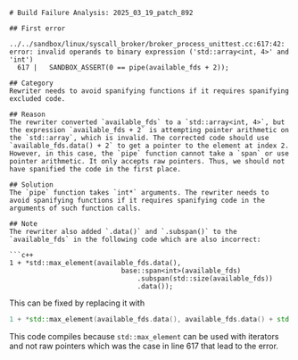 ```
# Build Failure Analysis: 2025_03_19_patch_892

## First error

../../sandbox/linux/syscall_broker/broker_process_unittest.cc:617:42: error: invalid operands to binary expression ('std::array<int, 4>' and 'int')
  617 |   SANDBOX_ASSERT(0 == pipe(available_fds + 2));

## Category
Rewriter needs to avoid spanifying functions if it requires spanifying excluded code.

## Reason
The rewriter converted `available_fds` to a `std::array<int, 4>`, but the expression `available_fds + 2` is attempting pointer arithmetic on the `std::array`, which is invalid. The corrected code should use `available_fds.data() + 2` to get a pointer to the element at index 2. However, in this case, the `pipe` function cannot take a `span` or use pointer arithmetic. It only accepts raw pointers. Thus, we should not have spanified the code in the first place.

## Solution
The `pipe` function takes `int*` arguments. The rewriter needs to avoid spanifying functions if it requires spanifying code in the arguments of such function calls.

## Note
The rewriter also added `.data()` and `.subspan()` to the `available_fds` in the following code which are also incorrect:

```c++
1 + *std::max_element(available_fds.data(),
                            base::span<int>(available_fds)
                                .subspan(std::size(available_fds))
                                .data());
```

This can be fixed by replacing it with 
```c++
1 + *std::max_element(available_fds.data(), available_fds.data() + std::size(available_fds));
```
This code compiles because `std::max_element` can be used with iterators and not raw pointers which was the case in line 617 that lead to the error.
